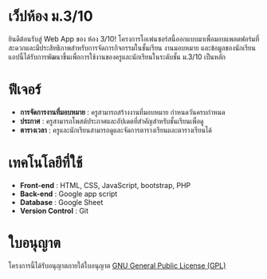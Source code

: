# เว็ปห้อง ม.3/10
ยินดีต้อนรับสู่ Web App ของ ห้อง 3/10! โครงการโอเพ่นซอร์สนี้ออกแบบมาเพื่อมอบแพลตฟอร์มที่สะดวกและมีประสิทธิภาพสำหรับการจัดการกิจกรรมในชั้นเรียน งานมอบหมาย และข้อมูลของนักเรียน แอปนี้ได้รับการพัฒนาขึ้นเพื่อการใช้งานของครูและนักเรียนในระดับชั้น ม.3/10 เป็นหลัก

# ฟีเจอร์
- **การจัดการงานที่มอบหมาย** : ครูสามารถสร้างงานที่มอบหมาย กำหนดวันครบกำหนด
- **ประกาศ** : ครูสามารถโพสต์ประกาศและอัปเดตที่สำคัญสำหรับชั้นเรียนเพื่อดู
- **ตารางเวลา** : ครูและนักเรียนสามารถดูและจัดการตารางเรียนและตารางเรียนได้

# เทคโนโลยีที่ใช้
- **Front-end** : HTML, CSS, JavaScript, bootstrap, PHP
- **Back-end** : Google app script
- **Database** : Google Sheet
- **Version Control** : Git

# ใบอนุญาต
โครงการนี้ได้รับอนุญาตภายใต้ใบอนุญาต [GNU General Public License (GPL)](https://en.wikipedia.org/wiki/GNU_General_Public_License)